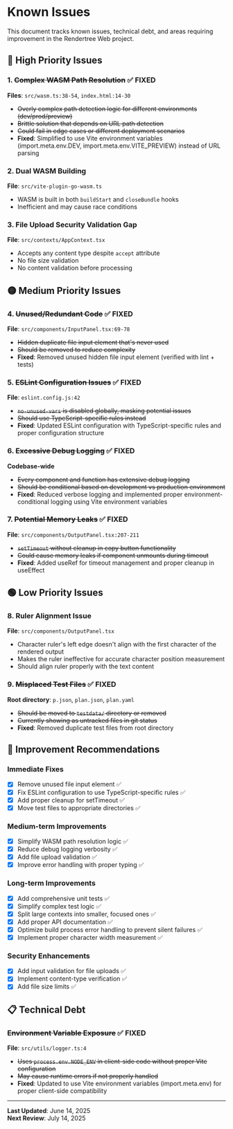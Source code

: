 # Known Issues

This document tracks known issues, technical debt, and areas requiring improvement in the Rendertree Web project.

## 🔴 High Priority Issues

### 1. ~~Complex WASM Path Resolution~~ ✅ **FIXED**
**Files**: `src/wasm.ts:38-54`, `index.html:14-30`
- ~~Overly complex path detection logic for different environments (dev/prod/preview)~~
- ~~Brittle solution that depends on URL path detection~~
- ~~Could fail in edge cases or different deployment scenarios~~
- **Fixed**: Simplified to use Vite environment variables (import.meta.env.DEV, import.meta.env.VITE_PREVIEW) instead of URL parsing

### 2. Dual WASM Building
**File**: `src/vite-plugin-go-wasm.ts`
- WASM is built in both `buildStart` and `closeBundle` hooks
- Inefficient and may cause race conditions

### 3. File Upload Security Validation Gap
**File**: `src/contexts/AppContext.tsx`
- Accepts any content type despite `accept` attribute
- No file size validation
- No content validation before processing

## 🟡 Medium Priority Issues

### 4. ~~Unused/Redundant Code~~ ✅ **FIXED**
**File**: `src/components/InputPanel.tsx:69-78`
- ~~Hidden duplicate file input element that's never used~~
- ~~Should be removed to reduce complexity~~
- **Fixed**: Removed unused hidden file input element (verified with lint + tests)

### 5. ~~ESLint Configuration Issues~~ ✅ **FIXED**
**File**: `eslint.config.js:42`
- ~~`no-unused-vars` is disabled globally, masking potential issues~~
- ~~Should use TypeScript-specific rules instead~~
- **Fixed**: Updated ESLint configuration with TypeScript-specific rules and proper configuration structure

### 6. ~~Excessive Debug Logging~~ ✅ **FIXED**
**Codebase-wide**
- ~~Every component and function has extensive debug logging~~
- ~~Should be conditional based on development vs production environment~~
- **Fixed**: Reduced verbose logging and implemented proper environment-conditional logging using Vite environment variables

### 7. ~~Potential Memory Leaks~~ ✅ **FIXED**
**File**: `src/components/OutputPanel.tsx:207-211`
- ~~`setTimeout` without cleanup in copy button functionality~~
- ~~Could cause memory leaks if component unmounts during timeout~~
- **Fixed**: Added useRef for timeout management and proper cleanup in useEffect

## 🟢 Low Priority Issues

### 8. Ruler Alignment Issue
**File**: `src/components/OutputPanel.tsx`
- Character ruler's left edge doesn't align with the first character of the rendered output
- Makes the ruler ineffective for accurate character position measurement
- Should align ruler properly with the text content

### 9. ~~Misplaced Test Files~~ ✅ **FIXED**
**Root directory**: `p.json`, `plan.json`, `plan.yaml`
- ~~Should be moved to `testdata/` directory or removed~~
- ~~Currently showing as untracked files in git status~~
- **Fixed**: Removed duplicate test files from root directory



## 🔧 Improvement Recommendations

### Immediate Fixes
- [x] Remove unused file input element ✅
- [x] Fix ESLint configuration to use TypeScript-specific rules ✅
- [x] Add proper cleanup for setTimeout ✅
- [x] Move test files to appropriate directories ✅

### Medium-term Improvements
- [x] Simplify WASM path resolution logic ✅
- [x] Reduce debug logging verbosity ✅
- [x] Add file upload validation ✅
- [x] Improve error handling with proper typing ✅

### Long-term Improvements
- [x] Add comprehensive unit tests ✅
- [x] Simplify complex test logic ✅
- [x] Split large contexts into smaller, focused ones ✅
- [x] Add proper API documentation ✅
- [x] Optimize build process error handling to prevent silent failures ✅
- [x] Implement proper character width measurement ✅

### Security Enhancements
- [x] Add input validation for file uploads ✅
- [x] Implement content-type verification ✅
- [x] Add file size limits ✅

## 📋 Technical Debt

### ~~Environment Variable Exposure~~ ✅ **FIXED**
**File**: `src/utils/logger.ts:4`
- ~~Uses `process.env.NODE_ENV` in client-side code without proper Vite configuration~~
- ~~May cause runtime errors if not properly handled~~
- **Fixed**: Updated to use Vite environment variables (import.meta.env) for proper client-side compatibility

---

**Last Updated**: June 14, 2025  
**Next Review**: July 14, 2025
